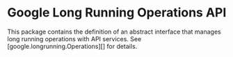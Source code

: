# Google Long Running Operations API

This package contains the definition of an abstract interface that
manages long running operations with API services.  See
[google.longrunning.Operations][] for details.

